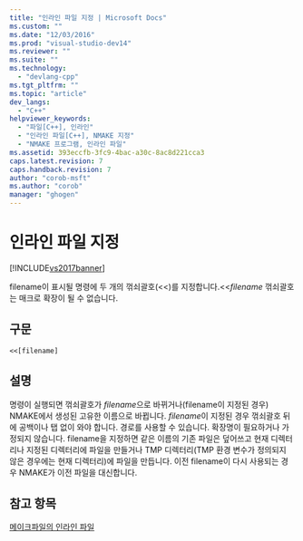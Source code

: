 ```yaml
---
title: "인라인 파일 지정 | Microsoft Docs"
ms.custom: ""
ms.date: "12/03/2016"
ms.prod: "visual-studio-dev14"
ms.reviewer: ""
ms.suite: ""
ms.technology: 
  - "devlang-cpp"
ms.tgt_pltfrm: ""
ms.topic: "article"
dev_langs: 
  - "C++"
helpviewer_keywords: 
  - "파일[C++], 인라인"
  - "인라인 파일[C++], NMAKE 지정"
  - "NMAKE 프로그램, 인라인 파일"
ms.assetid: 393eccfb-3fc9-4bac-a30c-8ac8d221cca3
caps.latest.revision: 7
caps.handback.revision: 7
author: "corob-msft"
ms.author: "corob"
manager: "ghogen"
---
```

# 인라인 파일 지정
[!INCLUDE[vs2017banner](../assembler/inline/includes/vs2017banner.md)]

filename이 표시될 명령에 두 개의 꺾쇠괄호\(\<\<\)를 지정합니다.\<\<*filename*  꺾쇠괄호는 매크로 확장이 될 수 없습니다.  
  
## 구문  
  
```  
<<[filename]  
```  
  
## 설명  
 명령이 실행되면 꺾쇠괄호가 *filename*으로 바뀌거나\(filename이 지정된 경우\) NMAKE에서 생성된 고유한 이름으로 바뀝니다.  *filename*이 지정된 경우 꺾쇠괄호 뒤에 공백이나 탭 없이 와야 합니다.  경로를 사용할 수 있습니다.  확장명이 필요하거나 가정되지 않습니다.  filename을 지정하면 같은 이름의 기존 파일은 덮어쓰고 현재 디렉터리나 지정된 디렉터리에 파일을 만들거나 TMP 디렉터리\(TMP 환경 변수가 정의되지 않은 경우에는 현재 디렉터리\)에 파일을 만듭니다.  이전 filename이 다시 사용되는 경우 NMAKE가 이전 파일을 대신합니다.  
  
## 참고 항목  
 [메이크파일의 인라인 파일](../build/inline-files-in-a-makefile.md)